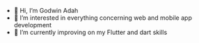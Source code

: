 - 👋 Hi, I’m Godwin Adah
- 👀 I’m interested in everything concerning web and mobile app development
- 🌱 I’m currently improving on my Flutter and dart skills
<!-- - 💞️ I’m looking to collaborate on ...
- 📫 How to reach me ...
 -->
<!---
AdahGodwin/AdahGodwin is a ✨ special ✨ repository because its `README.md` (this file) appears on your GitHub profile.
You can click the Preview link to take a look at your changes.
--->
